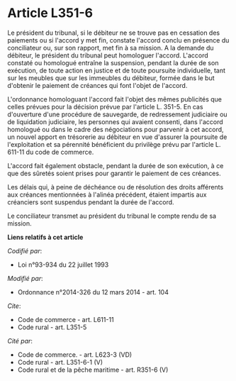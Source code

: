# Article L351-6

Le président du tribunal, si le débiteur ne se trouve pas en cessation des paiements ou si l'accord y met fin, constate
l'accord conclu en présence du conciliateur ou, sur son rapport, met fin à sa mission. A la demande du débiteur, le président
du tribunal peut homologuer l'accord. L'accord constaté ou homologué entraîne la suspension, pendant la durée de son
exécution, de toute action en justice et de toute poursuite individuelle, tant sur les meubles que sur les immeubles du
débiteur, formée dans le but d'obtenir le paiement de créances qui font l'objet de l'accord. 

L'ordonnance homologuant l'accord fait l'objet des mêmes publicités que celles prévues pour la décision prévue par l'article
L. 351-5. En cas d'ouverture d'une procédure de sauvegarde, de redressement judiciaire ou de liquidation judiciaire, les
personnes qui avaient consenti, dans l'accord homologué ou dans le cadre des négociations pour parvenir à cet accord, un
nouvel apport en trésorerie au débiteur en vue d'assurer la poursuite de l'exploitation et sa pérennité bénéficient du
privilège prévu par l'article L. 611-11 du code de commerce. 

L'accord fait également obstacle, pendant la durée de son exécution, à ce que des sûretés soient prises pour garantir le
paiement de ces créances. 

Les délais qui, à peine de déchéance ou de résolution des droits afférents aux créances mentionnées à l'alinéa précédent,
étaient impartis aux créanciers sont suspendus pendant la durée de l'accord. 

Le conciliateur transmet au président du tribunal le compte rendu de sa mission.

**Liens relatifs à cet article**

_Codifié par_:

  - Loi n°93-934 du 22 juillet 1993

_Modifié par_:

  - Ordonnance n°2014-326 du 12 mars 2014 - art. 104

_Cite_:

  - Code de commerce - art. L611-11
  - Code rural - art. L351-5

_Cité par_:

  - Code de commerce. - art. L623-3 (VD)
  - Code rural - art. L351-6-1 (V)
  - Code rural et de la pêche maritime - art. R351-6 (V)
